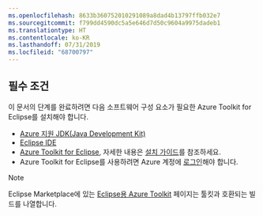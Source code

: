 ```yaml
---
ms.openlocfilehash: 8633b360752010291089a8dad4b13797ffb032e7
ms.sourcegitcommit: f799dd4590dc5a5e646d7d50c9604a9975dadeb1
ms.translationtype: HT
ms.contentlocale: ko-KR
ms.lasthandoff: 07/31/2019
ms.locfileid: "68700797"
---
```

## <a name="prerequisites"></a>필수 조건

이 문서의 단계를 완료하려면 다음 소프트웨어 구성 요소가 필요한 Azure Toolkit for Eclipse를 설치해야 합니다.

* [Azure 지원 JDK(Java Development Kit)](https://aka.ms/azure-jdks)
* [Eclipse IDE](http://www.eclipse.org/downloads/)
* [Azure Toolkit for Eclipse](https://marketplace.eclipse.org/content/azure-toolkit-eclipse), 자세한 내용은 [설치 가이드](../eclipse/azure-toolkit-for-eclipse-installation.md)를 참조하세요.
* Azure Toolkit for Eclipse를 사용하려면 Azure 계정에 [로그인](../eclipse/azure-toolkit-for-eclipse-sign-in-instructions.md)해야 합니다.

> [!NOTE]
> 
> Eclipse Marketplace에 있는 [Eclipse용 Azure Toolkit](http://marketplace.eclipse.org/content/azure-toolkit-eclipse) 페이지는 툴킷과 호환되는 빌드를 나열합니다.
> 

<!--
> [!IMPORTANT]
> 
> If you are using the Azure Toolkit for Eclipse on Windows, the toolkit requires installing the Azure SDK 2.9.6 or later in order to use the Azure emulator. You have two options for installing the Azure SDK:
> 
> * You can download and install the Azure SDK by using the [Web Platform Installer (WebPI)](http://go.microsoft.com/fwlink/?LinkID=252838).
> * If you do not have the Azure SDK installed when you create your first Azure deployment project, you will be prompted to automatically download install the requisite version of the Azure SDK.
> 
> Note that the Azure SDK is required on Windows only.
> 
-->
